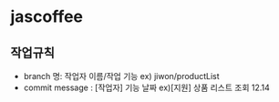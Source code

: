 # jascoffee

## 작업규칙
- branch 명: 작업자 이름/작업 기능 ex) jiwon/productList 
- commit message : [작업자] 기능 날짜  ex)[지원] 상품 리스트 조회 12.14
